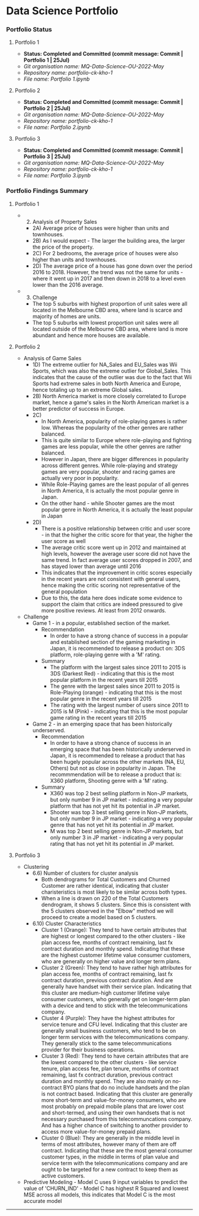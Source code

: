 # Data Science Portfolio

### Portfolio Status

1. Portfolio 1 
    - __Status: Completed and Committed (commit message: Commit | Portfolio 1 | 25Jul)__
    - _Git organisation name: MQ-Data-Science-OU-2022-May_
    - _Repository name: portfolio-ck-kho-1_
    - _File name: Portfolio 1.ipynb_

2. Portfolio 2
    - __Status: Completed and Committed (commit message: Commit | Portfolio 2 | 25Jul)__
    - _Git organisation name: MQ-Data-Science-OU-2022-May_
    - _Repository name: portfolio-ck-kho-1_
    - _File name: Portfolio 2.ipynb_

3. Portfolio 3
    - __Status: Completed and Committed (commit message: Commit | Portfolio 3 | 25Jul)__
    - _Git organisation name: MQ-Data-Science-OU-2022-May_
    - _Repository name: portfolio-ck-kho-1_
    - _File name: Portfolio 3.ipynb_

### Portfolio Findings Summary

1. Portfolio 1 
    - 2) Analysis of Property Sales
        - 2A) Average price of houses were higher than units and townhouses.
        - 2B) As I would expect - The larger the building area, the larger the price of the property.
        - 2C) For 2 bedrooms, the average price of houses were also higher than units and townhouses.
        - 2D) The average price of a house has gone down over the period 2016 to 2018. However, the trend was not the same for units - where it went up in 2017 and                   then down in 2018 to a level even lower than the 2016 average.
    - 3) Challenge
        - The top 5 suburbs with highest proportion of unit sales were all located in the Melbourne CBD area, where land is scarce and majority of homes are units.
        - The top 5 suburbs with lowest proportion unit sales were all located outside of the Melbourne CBD area, where land is more abundant and hence more houses are             available.

2. Portfolio 2
    - Analysis of Game Sales
        - 1D) The extreme outlier for NA_Sales and EU_Sales was Wii Sports, which was also the extreme outlier for Global_Sales. This indicates that the cause of the                   outlier was due to the fact that Wii Sports had extreme sales in both North America and Europe, hence totaling up to an extreme Global sales.
        - 2B) North America market is more closely correlated to Europe market, hence a game's sales in the North American market is a better predictor of success in                   Europe.
        - 2C)
            - In North America, popularity of role-playing games is rather low. Whereas the popularity of the other genres are rather balanced.
            - This is quite similar to Europe where role-playing and fighting games are less popular, while the other genres are rather balanced.
            - However in Japan, there are bigger differences in popularity across different genres. While role-playing and strategy games are very popular, shooter and                 racing games are actually very poor in popularity.
            - While Role-Playing games are the least popular of all genres in North America, it is actually the most popular genre in Japan.
            - On the other hand - while Shooter games are the most popular genre in North America, it is actually the least popular in Japan
        - 2D)
            - There is a positive relationship between critic and user score - in that the higher the critic score for that year, the higher the user score as well
            - The average critic score went up in 2012 and maintained at high levels, however the average user score did not have the same trend. In fact average user                  scores dropped in 2007, and has stayed lower than average until 2016
            - This indicates that the improvement in critic scores especially in the recent years are not consistent with general users, hence making the critic                        scoring not representative of the general population
            - Due to this, the data here does indicate some evidence to support the claim that critics are indeed pressured to give more positive reviews. At least                     from 2012 onwards.
    - Challenge
        - Game 1 - in a popular, established section of the market.
            -  Recommendation
                -   In order to have a strong chance of success in a popular and established section of the gaming marketing in Japan, it is recommended to release a product on: 3DS platform, role-playing genre with a 'M' rating.
            - Summary
                -   The platform with the largest sales since 2011 to 2015 is 3DS (Darkest Red) - indicating that this is the most popular platform in the recent years                     till 2015
                - The genre with the largest sales since 2011 to 2015 is Role-Playing (orange) - indicating that this is the most popular genre in the recent years                         till 2015
                - The rating with the largest number of users since 2011 to 2015 is M (Pink) - indicating that this is the most popular game rating in the recent years                     till 2015
        - Game 2 - in an emerging space that has been historically underserved.
            -   Recommendation
                -   In order to have a strong chance of success in an emerging space that has been historically underserved in Japan, it is recommended to release a                        product that has been hugely popular across the other markets (NA, EU, Others) but not as close in popularity in Japan. The recommmendation will                        be to release a product that is: X360 platform, Shooting genre with a 'M' rating.
            -   Summary
                -   X360 was top 2 best selling platform in Non-JP markets, but only number 9 in JP market - indicating a very popular platform that has not yet hit                        its potential in JP market.
                -   Shooter was top 3 best selling genre in Non-JP markets, but only number 9 in JP market - indicating a very popular genre that has not yet hit its                        potential in JP market.
                -   M was top 2 best selling genre in Non-JP markets, but only number 3 in JP market - indicating a very popular rating that has not yet hit its                            potential in JP market.

3. Portfolio 3
    - Clustering
        - 6.6) Number of clusters for cluster analysis
            - Both dendrograms for Total Customers and Churned Customer are rather identical, indicating that cluster charisteristics is most likely to be similar                      across both types.
            - When a line is drawn on 220 of the Total Customers dendrogram, it shows 5 clusters. Since this is consistent with the 5 clusters observed in the "Elbow"                  method we will proceed to create a model based on 5 clusters.
        - 6.10) Cluster Characteristics
            -   Cluster 1 (Orange): They tend to have certain attributes that are highest or longest compared to the other clusters - like plan access fee, months of                   contract remaining, last fx contract duration and monthly spend. Indicating that these are the highest customer lifetime value consumer customers, who                  are generally on higher value and longer term plans.
            -   Cluster 2 (Green): They tend to have rather high attributes for plan access fee, months of contract remaining, last fx contract duration, previous                      contract duration. And are generally have handset with their service plan. Indicating that this cluster are medium-high customer lifetime valye                        consumer customers, who generally get on longer-term plan with a device and tend to stick with the telecommunications company.
            -   Cluster 4 (Purple): They have the highest attributes for service tenure and CFU level. Indicating that this cluster are generally small business                        customers, who tend to be on longer term services with the telecommunications company. They generally stick to the same telecommunications provider                    for their business operations.
            -   Cluster 3 (Red): They tend to have certain attributes that are the lowest compared to the other clusters - like service tenure, plan access fee, plan                    tenure, months of contract remaining, last fx contract duration, previous contract duration and monthly spend. They are also mainly on no-contract BYO                  plans that do no include handsets and the plan is not contract based. Indicating that this cluster are generally more short-term and value-for-money                    consumers, who are most probably on prepaid mobile plans that are lower cost and short-termed, and using their own handsets that is not necessary                      purchased from this telecommuncations company. And has a higher chance of switching to another provider to access more value-for-money prepaid plans.
            -   Cluster 0 (Blue): They are generally in the middle level in terms of most attributes, however many of them are off contract. Indicating that these are                  the most general consumer customer types, in the middle in terms of plan value and service term with the telecommunications company and are ought to                    be targeted for a new contract to keep them as active customers.
    - Predictive Modeling
            - Model C uses 9 input variables to predict the value of 'CHURN_IND'
            - Model C has highest R Squared and lowest MSE across all models, this indicates that Model C is the most accurate model

-----------------------------------------------------------------------------------------------------------------------------------------------------------------------



